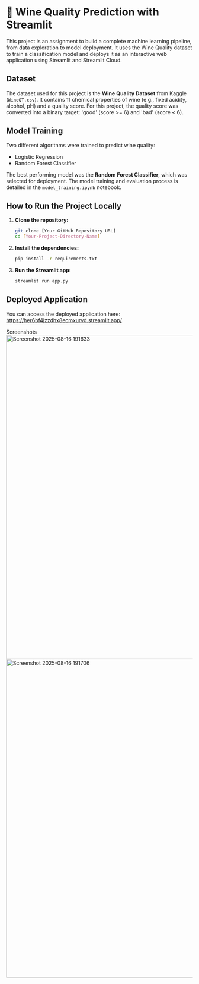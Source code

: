 # 🍷 Wine Quality Prediction with Streamlit

This project is an assignment to build a complete machine learning pipeline, from data exploration to model deployment. It uses the Wine Quality dataset to train a classification model and deploys it as an interactive web application using Streamlit and Streamlit Cloud. 

## Dataset

The dataset used for this project is the **Wine Quality Dataset** from Kaggle (`WineQT.csv`). It contains 11 chemical properties of wine (e.g., fixed acidity, alcohol, pH) and a quality score. For this project, the quality score was converted into a binary target: 'good' (score >= 6) and 'bad' (score < 6).

## Model Training

Two different algorithms were trained to predict wine quality: 
* Logistic Regression
* Random Forest Classifier

The best performing model was the **Random Forest Classifier**, which was selected for deployment. The model training and evaluation process is detailed in the `model_training.ipynb` notebook. 

## How to Run the Project Locally

1.  **Clone the repository:**
    ```bash
    git clone [Your GitHub Repository URL]
    cd [Your-Project-Directory-Name]
    ```

2.  **Install the dependencies:**
    ```bash
    pip install -r requirements.txt
    ```

3.  **Run the Streamlit app:**
    ```bash
    streamlit run app.py
    ```

## Deployed Application

You can access the deployed application here: https://her6bf4jzzdhx8ecmxurvd.streamlit.app/


Screenshots
<img width="1917" height="872" alt="Screenshot 2025-08-16 191633" src="https://github.com/user-attachments/assets/9c6cca19-132d-4e4c-9e07-0a9419d4ff5f" />
<br>
<img width="1918" height="858" alt="Screenshot 2025-08-16 191706" src="https://github.com/user-attachments/assets/3f7f3fac-e1c5-4034-b4c0-9ccfc8f0d09e" />





